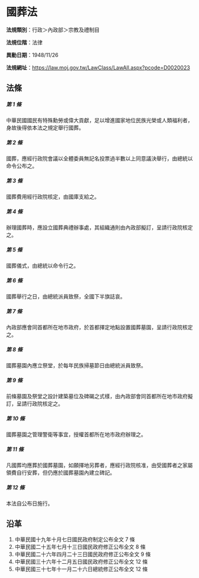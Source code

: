 # 國葬法




**法規類別**：行政＞內政部＞宗教及禮制目

**法規位階**：法律

**異動日期**：1948/11/26  

**法規網址**：https://law.moj.gov.tw/LawClass/LawAll.aspx?pcode=D0020023



## 法條
##### 第 1 條
中華民國國民有特殊勳勞或偉大貢獻，足以增進國家地位民族光榮或人類福利者，身故後得依本法之規定舉行國葬。

##### 第 2 條
國葬，應經行政院會議以全體委員無記名投票過半數以上同意議決舉行，由總統以命令公布之。

##### 第 3 條
國葬費用經行政院核定，由國庫支給之。

##### 第 4 條
辦理國葬時，應設立國葬典禮辦事處，其組織通則由內政部擬訂，呈請行政院核定之。

##### 第 5 條
國葬儀式，由總統以命令行之。

##### 第 6 條
國葬舉行之日，由總統派員致祭，全國下半旗誌哀。

##### 第 7 條
內政部應會同首都所在地市政府，於首都擇定地點設置國葬墓園，呈請行政院核定之。

##### 第 8 條
國葬墓園內應立祭堂，於每年民族掃墓節日由總統派員致祭。

##### 第 9 條
前條墓園及祭堂之設計建築墓位及碑碣之式樣，由內政部會同首都所在地市政府擬訂，呈請行政院核定之。

##### 第 10 條
國葬墓園之管理警衛等事宜，授權首都所在地市政府辦理之。

##### 第 11 條
凡國葬均應葬於國葬墓園，如願擇地另葬者，應經行政院核准，由受國葬者之家屬領費自行安葬，但仍應於國葬墓園內建立碑記。

##### 第 12 條
本法自公布日施行。

## 沿革
1. 中華民國十九年十月七日國民政府制定公布全文 7  條
1. 中華民國二十五年七月十三日國民政府修正公布全文 8  條
1. 中華民國二十六年四月二十三日國民政府修正公布全文 9  條
1. 中華民國三十六年十二月五日國民政府修正公布全文 12 條
1. 中華民國三十七年十一月二十六日總統修正公布全文 12 條
